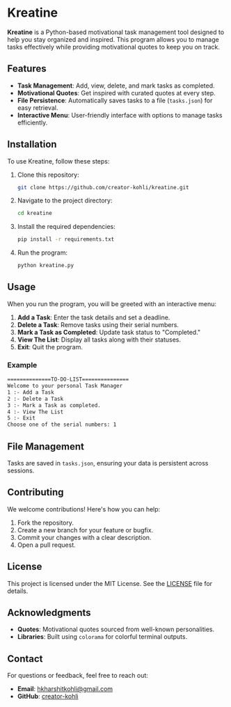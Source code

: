 # Kreatine

**Kreatine** is a Python-based motivational task management tool designed to help you stay organized and inspired. This program allows you to manage tasks effectively while providing motivational quotes to keep you on track.

## Features

- **Task Management**: Add, view, delete, and mark tasks as completed.
- **Motivational Quotes**: Get inspired with curated quotes at every step.
- **File Persistence**: Automatically saves tasks to a file (`tasks.json`) for easy retrieval.
- **Interactive Menu**: User-friendly interface with options to manage tasks efficiently.

## Installation

To use Kreatine, follow these steps:

1. Clone this repository:

   ```bash
   git clone https://github.com/creator-kohli/kreatine.git
   ```

2. Navigate to the project directory:

   ```bash
   cd kreatine
   ```

3. Install the required dependencies:

   ```bash
   pip install -r requirements.txt
   ```

4. Run the program:

   ```bash
   python kreatine.py
   ```

## Usage

When you run the program, you will be greeted with an interactive menu:

1. **Add a Task**: Enter the task details and set a deadline.
2. **Delete a Task**: Remove tasks using their serial numbers.
3. **Mark a Task as Completed**: Update task status to "Completed."
4. **View The List**: Display all tasks along with their statuses.
5. **Exit**: Quit the program.

### Example

```bash
==============TO-DO-LIST=============== 
Welcome to your personal Task Manager
1 :- Add a Task 
2 :- Delete a Task 
3 :- Mark a Task as completed.
4 :- View The List
5 :- Exit
Choose one of the serial numbers: 1
```

## File Management

Tasks are saved in `tasks.json`, ensuring your data is persistent across sessions.

## Contributing

We welcome contributions! Here's how you can help:

1. Fork the repository.
2. Create a new branch for your feature or bugfix.
3. Commit your changes with a clear description.
4. Open a pull request.

## License

This project is licensed under the MIT License. See the [LICENSE](LICENSE) file for details.

## Acknowledgments

- **Quotes**: Motivational quotes sourced from well-known personalities.
- **Libraries**: Built using `colorama` for colorful terminal outputs.

## Contact

For questions or feedback, feel free to reach out:

- **Email**: hkharshitkohli@gmail.com
- **GitHub**: [creator-kohli](https://github.com/creator-kohli)
